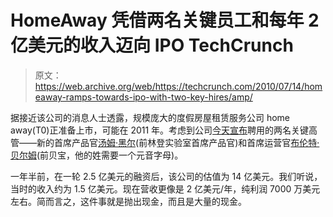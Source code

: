 # HomeAway 凭借两名关键员工和每年 2 亿美元的收入迈向 IPO TechCrunch

> 原文：<https://web.archive.org/web/https://techcrunch.com/2010/07/14/homeaway-ramps-towards-ipo-with-two-key-hires/amp/>

据接近该公司的消息人士透露，规模庞大的度假房屋租赁服务公司 home away(T0)<i-amphtml-sizer class="i-amphtml-sizer"></i-amphtml-sizer>正准备上市，可能在 2011 年。考虑到公司[今天宣布](https://web.archive.org/web/20230125174905/http://www.homeaway.com/info/media-center/press-releases/2010_pressreleases/bellm-hale)聘用的两名关键高管——新的首席产品官[汤姆·黑尔](https://web.archive.org/web/20230125174905/http://www.crunchbase.com/person/tom-hale)(前林登实验室首席产品官)和首席运营官[布伦特·贝尔姆](https://web.archive.org/web/20230125174905/http://www.crunchbase.com/person/brett-bellm)(前贝宝，他的姓需要一个元音字母)。

一年半前，在一轮 2.5 亿美元的融资后，该公司的估值为 14 亿美元。我们听说，当时的收入约为 1.5 亿美元。现在营收更像是 2 亿美元/年，纯利润 7000 万美元左右。简而言之，这件事就是抛出现金，而且是大量的现金。

<amp-analytics data-credentials="include" class="i-amphtml-layout-fixed i-amphtml-layout-size-defined" i-amphtml-layout="fixed"></amp-analytics>